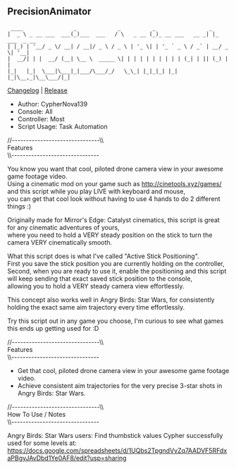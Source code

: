 ## PrecisionAnimator
``` 
 ____                _             _          _                 _             
|  _ \ _ __ ___  ___(_)___  ___   / \   _ __ (_)_ __ ___   __ _| |_ ___  _ __ 
| |_) | '__/ _ \/ __| / __|/ _ \ / _ \ | '_ \| | '_ ` _ \ / _` | __/ _ \| '__|
|  __/| | |  __/ (__| \__ \  _____ \| | | | | | | | | | (_| | || (_) | |   
|_|   |_|  \___|\___|_|___/\___/_/   \_\_| |_|_|_| |_| |_|\__,_|\__\___/|_|             
```  
[Changelog](Changelog.md) | [Release](PrecisionAnimator.gpc)  
  
- Author: CypherNova139		  
- Console: All  
- Controller: Most  
- Script Usage: Task Automation    
  

  
//\-\-\-\-\-\-\-\-\-\-\-\-\-\-\-\-\-\-\-\-\-\-\-\-\-\-\-\-\-\-\-\\\\  
		  Features  
\\\\\-\-\-\-\-\-\-\-\-\-\-\-\-\-\-\-\-\-\-\-\-\-\-\-\-\-\-\-\-\-\- 
  
You know you want that cool, piloted drone camera view in your awesome game footage video.  
Using a cinematic mod on your game such as http://cinetools.xyz/games/ and this script while you play LIVE with keyboard and mouse,  
 you can get that cool look without having to use 4 hands to do 2 different things :)  

Originally made for Mirror's Edge: Catalyst cinematics, this script is great for any cinematic adventures of yours,  
 where you need to hold a VERY steady position on the stick to turn the camera VERY cinematically smooth.  

What this script does is what I've called "Active Stick Positioning".  
First you save the stick position you are currently holding on the controller,  
Second, when you are ready to use it, enable the positioning and this script will keep sending that exact saved stick position to the console,  
 allowing you to hold a VERY steady camera view effortlessly.  

This concept also works well in Angry Birds: Star Wars, for consistently holding the exact same aim trajectory every time effortlessly.  

Try this script out in any game you choose, I'm curious to see what games this ends up getting used for :D  

//\-\-\-\-\-\-\-\-\-\-\-\-\-\-\-\-\-\-\-\-\-\-\-\-\-\-\-\-\-\-\-\\\\  
		  Features  
\\\\\-\-\-\-\-\-\-\-\-\-\-\-\-\-\-\-\-\-\-\-\-\-\-\-\-\-\-\-\-\-\- 
- Get that cool, piloted drone camera view in your awesome game footage video.  
- Achieve consistent aim trajectories for the very precise 3-star shots in Angry Birds: Star Wars.  
  
//\-\-\-\-\-\-\-\-\-\-\-\-\-\-\-\-\-\-\-\-\-\-\-\-\-\-\-\-\-\-\-\\\\  
		  How To Use  / Notes  
\\\\\-\-\-\-\-\-\-\-\-\-\-\-\-\-\-\-\-\-\-\-\-\-\-\-\-\-\-\-\-\-\- 
  
Angry Birds: Star Wars users:
Find thumbstick values Cypher successfully used for some levels at:
https://docs.google.com/spreadsheets/d/1UQbs2TpgndVvZq7AADVF5RFdxaPBgyJAvDbd1Ye0AF8/edit?usp=sharing
  
